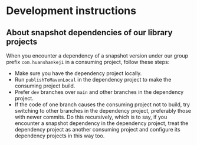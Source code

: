 # Development instructions

## About snapshot dependencies of our library projects

When you encounter a dependency of a snapshot version under our group prefix `com.huanshankeji` in a consuming project, follow these steps:

- Make sure you have the dependency project locally.
- Run `publishToMavenLocal` in the dependency project to make the consuming project build.
- Prefer `dev` branches over `main` and other branches in the dependency project.
- If the code of one branch causes the consuming project not to build, try switching to other branches in the dependency project, preferably those with newer commits.
Do this recursively, which is to say, if you encounter a snapshot dependency in the dependency project, treat the dependency project as another consuming project and configure its dependency projects in this way too.
